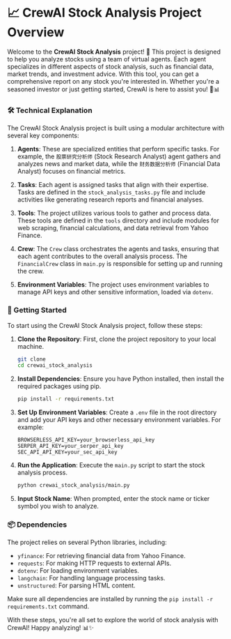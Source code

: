 # 📈 CrewAI Stock Analysis Project Overview

Welcome to the **CrewAI Stock Analysis** project! 🚀 This project is designed to help you analyze stocks using a team of virtual agents. Each agent specializes in different aspects of stock analysis, such as financial data, market trends, and investment advice. With this tool, you can get a comprehensive report on any stock you're interested in. Whether you're a seasoned investor or just getting started, CrewAI is here to assist you! 💼📊

### 🛠️ Technical Explanation

The CrewAI Stock Analysis project is built using a modular architecture with several key components:

1. **Agents**: These are specialized entities that perform specific tasks. For example, the `股票研究分析师` (Stock Research Analyst) agent gathers and analyzes news and market data, while the `财务数据分析师` (Financial Data Analyst) focuses on financial metrics.

2. **Tasks**: Each agent is assigned tasks that align with their expertise. Tasks are defined in the `stock_analysis_tasks.py` file and include activities like generating research reports and financial analyses.

3. **Tools**: The project utilizes various tools to gather and process data. These tools are defined in the `tools` directory and include modules for web scraping, financial calculations, and data retrieval from Yahoo Finance.

4. **Crew**: The `Crew` class orchestrates the agents and tasks, ensuring that each agent contributes to the overall analysis process. The `FinancialCrew` class in `main.py` is responsible for setting up and running the crew.

5. **Environment Variables**: The project uses environment variables to manage API keys and other sensitive information, loaded via `dotenv`.

### 🚀 Getting Started

To start using the CrewAI Stock Analysis project, follow these steps:

1. **Clone the Repository**: First, clone the project repository to your local machine.

   ```bash
   git clone 
   cd crewai_stock_analysis
   ```

2. **Install Dependencies**: Ensure you have Python installed, then install the required packages using pip.

   ```bash
   pip install -r requirements.txt
   ```

3. **Set Up Environment Variables**: Create a `.env` file in the root directory and add your API keys and other necessary environment variables. For example:

   ```
   BROWSERLESS_API_KEY=your_browserless_api_key
   SERPER_API_KEY=your_serper_api_key
   SEC_API_API_KEY=your_sec_api_key
   ```

4. **Run the Application**: Execute the `main.py` script to start the stock analysis process.

   ```bash
   python crewai_stock_analysis/main.py
   ```

5. **Input Stock Name**: When prompted, enter the stock name or ticker symbol you wish to analyze.

### 📦 Dependencies

The project relies on several Python libraries, including:

- `yfinance`: For retrieving financial data from Yahoo Finance.
- `requests`: For making HTTP requests to external APIs.
- `dotenv`: For loading environment variables.
- `langchain`: For handling language processing tasks.
- `unstructured`: For parsing HTML content.

Make sure all dependencies are installed by running the `pip install -r requirements.txt` command.

With these steps, you're all set to explore the world of stock analysis with CrewAI! Happy analyzing! 📊✨
